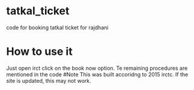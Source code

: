 # tatkal_ticket
code for booking tatkal ticket for rajdhani
# How to use it
Just open irct click on the book now option. Te remaining procedures are mentioned in the code
#Note
This was built accoridng to 2015 irctc. If the site is updated, this may not work.


